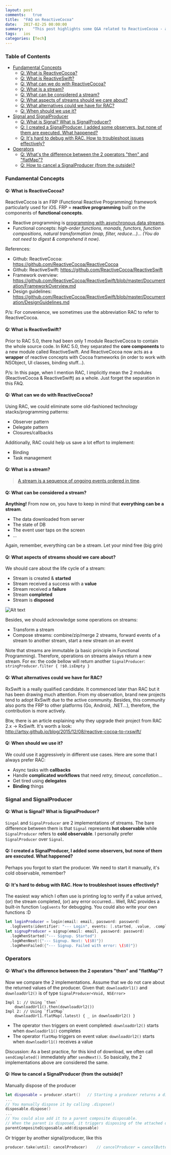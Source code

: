 ```yaml
---
layout: post
comments:	true
title:  "FAQ on ReactiveCocoa"
date:   2017-02-25 00:00:00
summary:    "This post highlights some Q&A related to ReactiveCocoa - a FRP framework specifically built for iOS."
tags:   ios
categories: [Tech]
---
```


### Table of Contents
* [Fundamental Concepts](#fundamental-concepts)
  * [Q: What is ReactiveCocoa?](#q-what-is-reactivecocoa)
  * [Q: What is ReactiveSwift?](#q-what-is-reactiveswift)
  * [Q: What can we do with ReactiveCocoa?](#q-what-can-we-do-with-reactivecocoa)
  * [Q: What is a stream?](#q-what-is-a-stream)
  * [Q: What can be considered a stream?](#q-what-can-be-considered-a-stream)
  * [Q: What aspects of streams should we care about?](#q-what-aspects-of-streams-should-we-care-about)
  * [Q: What alternatives could we have for RAC?](#q-what-alternatives-could-we-have-for-rac)
  * [Q: When should we use it?](#q-when-should-we-use-it)
* [Signal and SignalProducer](#signal-and-signalproducer)
  * [Q: What is Signal? What is SignalProducer?](#q-what-is-signal-what-is-signalproducer)
  * [Q: I created a SignalProducer, I added some observers, but none of them are executed. What happened?](#q-i-created-a-signalproducer-i-added-some-observers-but-none-of-them-are-executed-what-happened)
  * [Q: It's hard to debug with RAC. How to troubleshoot issues effectively?](#q-its-hard-to-debug-with-rac-how-to-troubleshoot-issues-effectively)
* [Operators](#operators)
  * [Q: What's the difference between the 2 operators "then" and "flatMap"?](#q-whats-the-difference-between-the-2-operators-then-and-flatmap)
  * [Q: How to cancel a SignalProducer (from the outside)?](#q-how-to-cancel-a-signalproducer-from-the-outside)

### Fundamental Concepts

#### Q: What is ReactiveCocoa?
ReactiveCocoa is an FRP (Functional Reactive Programming) framework particularly used for iOS. FRP = **reactive programming** built on the components of **functional concepts**.

- Reactive programming is [programming with asynchronous data streams](https://gist.github.com/staltz/868e7e9bc2a7b8c1f754).
- Functional concepts: *high-order functions, monads, functors, function compositions, natural transformation (map, filter, reduce...)... (You do not need to digest & comprehend it now)*.

References:

- Github: ReactiveCocoa: https://github.com/ReactiveCocoa/ReactiveCocoa
- Github: ReactiveSwift: https://github.com/ReactiveCocoa/ReactiveSwift
- Framework overview: https://github.com/ReactiveCocoa/ReactiveSwift/blob/master/Documentation/FrameworkOverview.md
- Design guidelines: https://github.com/ReactiveCocoa/ReactiveSwift/blob/master/Documentation/DesignGuidelines.md

P/s: For convenience, we sometimes use the abbreviation RAC to refer to ReactiveCocoa.

#### Q: What is ReactiveSwift?
Prior to RAC 5.0, there had been only 1 module ReactiveCocoa to contain the whole source code. In RAC 5.0, they separated the **core components** to a new module called ReactiveSwift. And ReactiveCocoa now acts as a **wrapper** of reactive concepts with Cocoa frameworks (in order to work with NSObject, UI classes, binding stuff...).

P/s: In this page, when I mention RAC, I implicitly mean the 2 modules (ReactiveCocoa & ReactiveSwift) as a whole. Just forget the separation in this FAQ.

#### Q: What can we do with ReactiveCocoa?
Using RAC, we could eliminate some old-fashioned technology stacks/programming patterns:

- Observer pattern
- Delegate pattern
- Closures/callbacks

Additionally, RAC could help us save a lot effort to implement:

- Binding
- Task management

#### Q: What is a stream?
> [A stream is a sequence of ongoing events ordered in time](https://gist.github.com/staltz/868e7e9bc2a7b8c1f754).

#### Q: What can be considered a stream?
**Anything!** From now on, you have to keep in mind that **everything can be a stream**.

- The data downloaded from server
- The state of DB
- The event user taps on the screen
- ...

Again, remember, everything can be a stream. Let your mind free (big grin)

#### Q: What aspects of streams should we care about?
We should care about the life cycle of a stream:

- Stream is created & **started**
- Stream received a success with a **value**
- Stream received a **failure**
- Stream **completed**
- Stream is **disposed**

![Alt text](https://camo.githubusercontent.com/36c0a9ffd8ed22236bd6237d44a1d3eecbaec336/687474703a2f2f692e696d6775722e636f6d2f634c344d4f73532e706e67)

Besides, we should acknowledge some operations on streams:

- Transform a stream
- Compose streams: combine/zip/merge 2 streams, forward events of a stream to another stream, start a new stream on an event

Note that streams are immutable (a basic principle in Functional Programming). Therefore, operations on streams always return a new stream. For ex: the code bellow will return another `SignalProducer`: `stringProducer.filter { !$0.isEmpty }`

#### Q: What alternatives could we have for RAC?
RxSwift is a really qualified candidate. It commenced later than RAC but it has been drawing much attention. From my observation, brand new projects tend to adopt RxSwift due to the active community. Besides, this community also ports the FRP to other platforms (Go, Android, .NET...), therefore, the contribution is more actively.

Btw, there is an article explaining why they upgrade their project from RAC 2.x → RxSwift. It's worth a look: http://artsy.github.io/blog/2015/12/08/reactive-cocoa-to-rxswift/

#### Q: When should we use it?
We could use it aggressively in different use cases. Here are some that I always prefer RAC:

- Async tasks with **callbacks**
- Handle **complicated workflows** that need *retry, timeout, cancellation*...
- Get tired using **delegates**
- **Binding** things

### Signal and SignalProducer

#### Q: What is Signal? What is SignalProducer?
`Singal` and `SignalProducer` are 2 implementations of streams. The bare difference between them is that `Signal` represents **hot observable** while `SignalProducer` refers to **cold observable**. I personally prefer `SignalProducer` over `Signal`.

#### Q: I created a SignalProducer, I added some observers, but none of them are executed. What happened?
Perhaps you forgot to start the producer. We need to start it manually, it's cold observable, remember?

#### Q: It's hard to debug with RAC. How to troubleshoot issues effectively?
The easiest way which I often use is printing log to verify if a value arrived, (or) the stream completed, (or) any error occurred... Well, RAC provides a built-in function `logEvents` for debugging. You could also write your own functions :D

```swift
let loginProducer = login(email: email, password: password)
  .logEvents(identifier: "--- Login", events: [.started, .value, .completed, .failed])
let signupProducer = signup(email: email, password: password)
  .logWhenStarted("--- Signup. Started")
  .logWhenNext({"--- Signup. Next: \($0)"})
  .logWhenFailed({"--- Signup. Failed with error: \($0)"})
```

### Operators

#### Q: What's the difference between the 2 operators "then" and "flatMap"?
Now we compare the 2 implementations. Assume that we do not care about the returned values of the producer. Given that: `downloadUrl1()` and `downloadUrl2()` is of type `SignalProducer<Void, NSError>`

```
Impl 1:	// Using `then`
    downloadUrl1().then(downloadUrl2())	
Impl 2:	// Using `flatMap`
    downloadUrl1.flatMap(.latest) { _ in downloadUrl2() }
```

- The operator `then` triggers on event completed: `downloadUrl2()` starts  when `downloadUrl1()` completes
- The operator `flatMap` triggers on event value: `downloadUrl2()` starts when `downloadUrl1()` receives a value

Discussion: As a best practice, for this kind of download, we often call `sendCompleted()` immediately after `sendNext()`. So basically, the 2 implementations above are considered the same.

#### Q: How to cancel a SignalProducer (from the outside)?
Manually dispose of the producer

```swift
let disposable = producer.start()	// Starting a producer returns a disposable
...
// You manually dispose it by calling .dispose()
disposable.dispose()	
...
// You could also add it to a parent composite disposable.
// When the parent is disposed, it triggers disposing of the attached disposables
parentCompositeDisposable.add(disposable)	
```

Or trigger by another signal/producer, like this
```swift
producer.take(until: cancelProducer)	// cancelProducer = cancelButton.rac_tap
```

